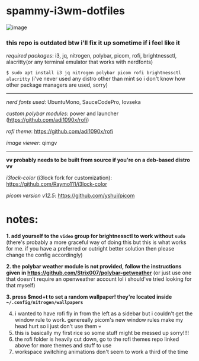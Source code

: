 # spammy-i3wm-dotfiles
![image](https://github.com/user-attachments/assets/8f3c3659-7e90-425c-946e-1778b34bb5fb)
### this repo is outdated btw i'll fix it up sometime if i feel like it
*required packages*: i3, jq, nitrogen, polybar, picom, rofi, brightnessctl, alacritty(or any terminal emulator that works with nerdfonts)

`$ sudo apt install i3 jq nitrogen polybar picom rofi brightnessctl alacritty`  (i've never used any distro other than mint so i don't know how other package managers are used, sorry)

-----

*nerd fonts used*: UbuntuMono, SauceCodePro, Iovseka

*custom polybar modules*: power and launcher (https://github.com/adi1090x/rofi)

*rofi theme*: https://github.com/adi1090x/rofi

*image viewer*: qimgv

-----

**vv probably needs to be built from source if you're on a deb-based distro vv**

*i3lock-color* (i3lock fork for customization): https://github.com/Raymo111/i3lock-color

*picom version v12.5*: https://github.com/yshui/picom


# notes:

 **1. add yourself to the `video` group for brightnessctl to work without `sudo`** (there's probably a more graceful way of doing this but this is what works for me. if you have a preferred or outright better solution then please change the config accordingly)
 
 **2. the polybar weather module is not provided, follow the instructions given in https://github.com/Strix007/polybar-getweather** (or just use one that doesn't require an openweather account lol i should've tried looking for that myself)
 
 **3. press $mod+t to set a random wallpaper! they're located inside `~/.config/nitrogen/wallpapers`**

4. i wanted to have rofi fly in from the left as a sidebar but i couldn't get the window rule to work. genereally picom's new window rules make my head hurt so i just don't use them 💀
5. this is basically my first rice so some stuff might be messed up sorry!!!!
6. the rofi folder is heavily cut down, go to the rofi themes repo linked above for more themes and stuff to use
7. workspace switching animations don't seem to work a third of the time

